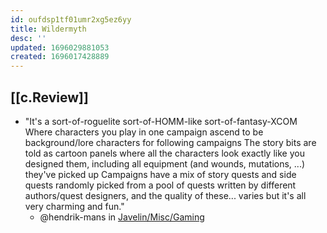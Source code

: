 ```yaml
---
id: oufdsp1tf01umr2xg5ez6yy
title: Wildermyth
desc: ''
updated: 1696029881053
created: 1696017428889
---
```


## [[c.Review]]

- "It's a sort-of-roguelite sort-of-HOMM-like sort-of-fantasy-XCOM
Where characters you play in one campaign ascend to be background/lore characters for following campaigns
The story bits are told as cartoon panels where all the characters look exactly like you designed them, including all equipment (and wounds, mutations, ...) they've picked up
Campaigns have a mix of story quests and side quests randomly picked from a pool of quests written by different authors/quest designers, and the quality of these... varies
but it's all very charming and fun."
  - @hendrik-mans in [Javelin/Misc/Gaming](https://discord.com/channels/844566064281026600/847207485965598740/1059014265866035260)